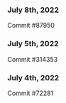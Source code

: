 ### July 8th, 2022

Commit #87950

### July 5th, 2022

Commit #314353


### July 4th, 2022

Commit #72281
